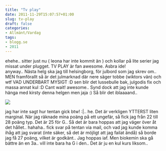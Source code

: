 ```yaml
---
title: "Tv play"
date: 2011-11-29T15:07:57+01:00
slug: tv-play
draft: false
categories:
- Allmänt/Vardag
tags:
- blogg.se
- 2011
---
```

ehehe.. sitter just nu ( leona har inte kommit än ) och kollar på lite serier jag missat under plugget. TV PLAY är fan awesome. Asbra ide!  
anyway.. Nästa helg ska jag till helsingborg, för julbord som jag skrev om.. MEN framförallt så är det julmarknad där nere säger tobbe (wiktors vän) och wtf VAD UNDERBART MYSIGT :D sen blir det lussebulle bak, julgodis fix och massa annat kul :D Cant wait! awesome.. Synd dock att jag inte kunde hänga med kirsty denna helgen men jaja :) Så blir det iblaaaand..  
  
![](/assets/images/blogg.se/wp_001864_177035193.jpg)  
  
jag har inte sagt hur tentan gick btw! :|.. he. Det är verkligen YTTERST liten marginal. När jag räknade mina poäng på ett ungefär, så fick jag från 22 till 28 poäng typ. Det är 25 för G.. Så det är bara hoppas att jag väger över åt det hållet.. hahaha.. fick svar på tentan via mail, och vad jag kunde komma ihåg att jag svarat (inte säker, så det är möjligt att jag failat ändå) så borde jag få 27 poäng, vilket är godkänt.. Jag hoppas iaf. Men biokemin ska gå bättre än en 3a.. vill inte bara ha G i den.. Det är ju en kul kurs liksom..